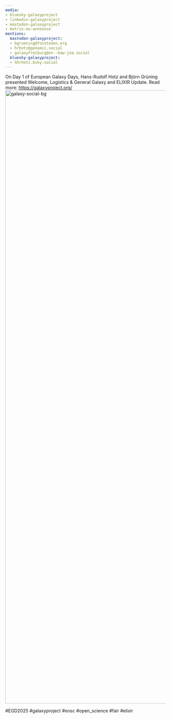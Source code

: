 ```yaml
---
media:
- bluesky-galaxyproject
- linkedin-galaxyproject
- mastodon-galaxyproject
- matrix-eu-announce
mentions:
  mastodon-galaxyproject:
  - bgruening@fosstodon.org
  - hrhotz@genomic.social
  - galaxyfreiburg@xn--baw-joa.social
  bluesky-galaxyproject:
  - hhrhotz.bsky.social
---
```


On Day 1 of European Galaxy Days, Hans-Rudolf Hotz and Björn Grüning presented Welcome, Logistics & General Galaxy and ELIXIR Update.
Read more: https://galaxyproject.org/
<img width="1920" height="1920" alt="galaxy-social-bg" src="https://github.com/user-attachments/assets/05b9e80f-1ed0-4c1f-9db6-1908b0173d27" />

#EGD2025 #galaxyproject #eosc #open_science #fair #elixir